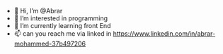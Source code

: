 - 👋 Hi, I’m @Abrar
- 👀 I’m interested in programming
- 🌱 I’m currently learning front End
- 📫 can you reach me via linked in https://www.linkedin.com/in/abrar-mohammed-37b497206


<!---
Abrar-2510/Abrar-2510 is a ✨ special ✨ repository because its `README.md` (this file) appears on your GitHub profile.
You can click the Preview link to take a look at your changes.
--->
